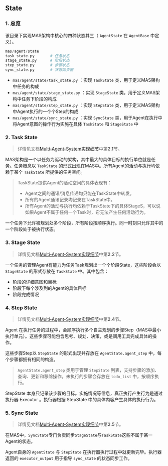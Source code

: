 ## State

### 1. 总览

该目录下实现MAS架构中核心的四种状态其三（ `AgentState` 在 `AgentBase` 中定义）。

```python
mas/agent/state
task_state.py		# 任务状态
stage_state.py		# 阶段状态
step_state.py		# 步骤状态
sync_state.py		# 状态同步器
```



- `mas/agent/state/task_state.py` ：实现 `TaskState` 类，用于定义MAS架构中任务的构成
- `mas/agent/state/stage_state.py` ：实现 `StageState` 类，用于定义MAS架构中任务下阶段的构成
- `mas/agent/state/step_state.py` ：实现 `StepState` 类，用于定义MAS架构中Agent执行的一个个Step的构成
- `mas/agent/state/sync_state.py` ：实现 `SyncState` 类，用于Agent在执行中将Agent意图的操作行为实施在具体 `TaskState` 和 `StageState` 中

 

### 2. Task State

> 详情见文档[Multi-Agent-System实现细节](https://github.com/motern88/Allen/blob/main/docs/Multi-Agent-System实现细节.md)中第**2.1**节。

MAS架构是一个以任务为驱动的架构，其中最大的具体目标的执行单位就是任务。任务概念以 `TaskState` 的形式出现在MAS中。所有Agent的活动与执行均依赖于某个 `TaskState` 所提供的任务空间。

> TaskState提供Agent的活动空间的具体表现有：
>
> - Agent之间的通讯/消息传递均只能在TaskState中转发。
> - 所有的Agent通讯记录均记录在TaskState中。
> - 所有Agent的活动与执行均依赖于TaskState下的具体StageS，可以说如果Agent不属于任何一个Task时，它无法产生任何活动行为。

一个任务下允许被规划处多个阶段，所有阶段按顺序执行。同一时刻只允许其中的一个阶段处于被执行状态。



### 3. Stage State

> 详情见文档[Multi-Agent-System实现细节](https://github.com/motern88/Allen/blob/main/docs/Multi-Agent-System实现细节.md)中第**2.2**节。

一个任务的管理Agent有能力为任务Task规划出一个个阶段State，这些阶段会以 `StageState` 的形式存放在 `TaskState` 中。其中包含：

- 阶段的详细意图和目标
- 阶段下每个涉及到的Agent的具体目标
- 阶段完成情况



### 4. Step State

> 详情见文档[Multi-Agent-System实现细节](https://github.com/motern88/Allen/blob/main/docs/Multi-Agent-System实现细节.md)中第**2.4**节。

Agent 在执行任务的过程中，会顺序执行多个自主规划的步骤Step（MAS中最小执行单元）。这些步骤可能包含思考、规划、决策，或是调用工具完成具体的操作。

这些步骤Step以 `StepState` 的形式出现并存放在 `AgentState.agent_step` 中，每个步骤都拥有相同的构造。

> `AgentState.agent_step` 类用于管理 `StepState` 列表，支持步骤的添加、查询、更新和移除操作。未执行的步骤会存放在 `todo_list` 中，按顺序执行。

StepState 本身只记录该步骤的目标。实施情况等信息，真正执行产生行为是通过执行器 Executor 。执行器根据 StepState 中的具体内容产生具体的执行行为。



### 5. Sync State

> 详情见文档[Multi-Agent-System实现细节](https://github.com/motern88/Allen/blob/main/docs/Multi-Agent-System实现细节.md)中第**2.5**节。

在MAS中，`SyncState`专门负责同步`StageState`与`TaskState`这些不属于某一Agent的状态。

Agent自身的 `AgentState` 与 `StepState` 在执行器执行过程中就更新完毕。执行器返回的 `executor_output` 用于指导 `sync_state` 的状态同步工作。